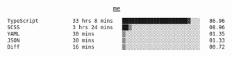 <p align="center">
  <samp>
    <a href="https://yiwwhl.com">me</a>
  </samp>
</p>

<!--START_SECTION:waka-->

```txt
TypeScript           33 hrs 8 mins   █████████████████████▓░░░   86.96 %
SCSS                 3 hrs 24 mins   ██▒░░░░░░░░░░░░░░░░░░░░░░   08.96 %
YAML                 30 mins         ▒░░░░░░░░░░░░░░░░░░░░░░░░   01.35 %
JSON                 30 mins         ▒░░░░░░░░░░░░░░░░░░░░░░░░   01.33 %
Diff                 16 mins         ▒░░░░░░░░░░░░░░░░░░░░░░░░   00.72 %
```

<!--END_SECTION:waka-->